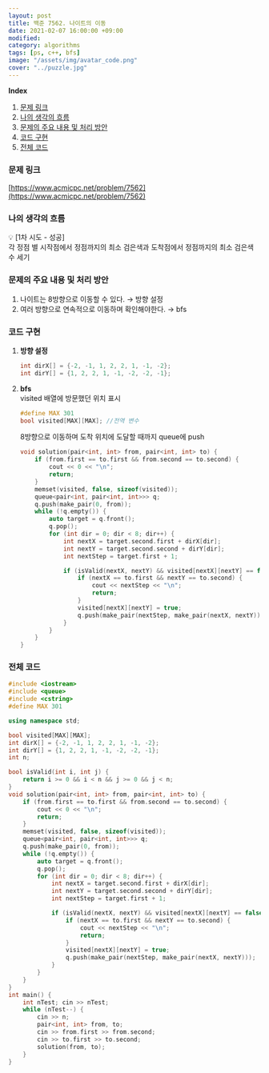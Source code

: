 ```yaml
---
layout: post
title: 백준 7562. 나이트의 이동
date: 2021-02-07 16:00:00 +09:00
modified: 
category: algorithms
tags: [ps, c++, bfs]
image: "/assets/img/avatar_code.png"
cover: "../puzzle.jpg"
---
```


**Index**
1. [문제 링크](#문제-링크)
1. [나의 생각의 흐름](#나의-생각의-흐름)
1. [문제의 주요 내용 및 처리 방안](#문제의-주요-내용-및-처리-방안)
1. [코드 구현](#코드-구현)
1. [전체 코드](#전체-코드)

### 문제 링크
[https://www.acmicpc.net/problem/7562](https://www.acmicpc.net/problem/7562)

### 나의 생각의 흐름
💡 [1차 시도 - 성공]<br>
    각 정점 별 시작점에서 정점까지의 최소 검은색과 도착점에서 정점까지의 최소 검은색 수 세기<br>


### 문제의 주요 내용 및 처리 방안
1. 나이트는 8방향으로 이동할 수 있다. → 방향 설정
1. 여러 방향으로 연속적으로 이동하며 확인해야한다. → bfs

### 코드 구현 
1. **방향 설정**<br>
    ```c++
    int dirX[] = {-2, -1, 1, 2, 2, 1, -1, -2};
    int dirY[] = {1, 2, 2, 1, -1, -2, -2, -1};
    ```
1. **bfs**<br>
    visited 배열에 방문했던 위치 표시
    ```c++
    #define MAX 301
    bool visited[MAX][MAX]; //전역 변수
    ```
    8방향으로 이동하며 도착 위치에 도달할 때까지 queue에 push
    ```c++
    void solution(pair<int, int> from, pair<int, int> to) {
        if (from.first == to.first && from.second == to.second) {
            cout << 0 << "\n";
            return;
        }
        memset(visited, false, sizeof(visited));
        queue<pair<int, pair<int, int>>> q;
        q.push(make_pair(0, from));
        while (!q.empty()) {
            auto target = q.front();
            q.pop();
            for (int dir = 0; dir < 8; dir++) {
                int nextX = target.second.first + dirX[dir];
                int nextY = target.second.second + dirY[dir];
                int nextStep = target.first + 1;

                if (isValid(nextX, nextY) && visited[nextX][nextY] == false) {
                    if (nextX == to.first && nextY == to.second) {
                        cout << nextStep << "\n";
                        return;
                    }
                    visited[nextX][nextY] = true;
                    q.push(make_pair(nextStep, make_pair(nextX, nextY)));
                }
            }
        }
    }
    ```

### 전체 코드
```c++
#include <iostream>
#include <queue>
#include <cstring>
#define MAX 301

using namespace std;

bool visited[MAX][MAX];
int dirX[] = {-2, -1, 1, 2, 2, 1, -1, -2};
int dirY[] = {1, 2, 2, 1, -1, -2, -2, -1};
int n;

bool isValid(int i, int j) {
    return i >= 0 && i < n && j >= 0 && j < n;
}
void solution(pair<int, int> from, pair<int, int> to) {
    if (from.first == to.first && from.second == to.second) {
        cout << 0 << "\n";
        return;
    }
    memset(visited, false, sizeof(visited));
    queue<pair<int, pair<int, int>>> q;
    q.push(make_pair(0, from));
    while (!q.empty()) {
        auto target = q.front();
        q.pop();
        for (int dir = 0; dir < 8; dir++) {
            int nextX = target.second.first + dirX[dir];
            int nextY = target.second.second + dirY[dir];
            int nextStep = target.first + 1;

            if (isValid(nextX, nextY) && visited[nextX][nextY] == false) {
                if (nextX == to.first && nextY == to.second) {
                    cout << nextStep << "\n";
                    return;
                }
                visited[nextX][nextY] = true;
                q.push(make_pair(nextStep, make_pair(nextX, nextY)));
            }
        }
    }
}
int main() {
    int nTest; cin >> nTest;
    while (nTest--) {
        cin >> n;
        pair<int, int> from, to;
        cin >> from.first >> from.second;
        cin >> to.first >> to.second;
        solution(from, to);
    }
}
```


